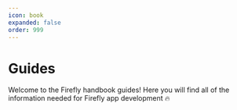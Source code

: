 ```yaml
---
icon: book
expanded: false
order: 999
---
```


# Guides

Welcome to the Firefly handbook guides! Here you will find all of the information needed for Firefly app development :fire:
